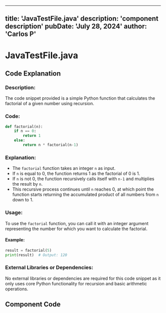 ---
  title: 'JavaTestFile.java'
  description: 'component description'
  pubDate: 'July 28, 2024'
  author: 'Carlos P'
  ---
  
  
  
  # JavaTestFile.java
  ## Code Explanation

### Description:
The code snippet provided is a simple Python function that calculates the factorial of a given number using recursion.

### Code:
```python
def factorial(n):
    if n == 0:
        return 1
    else:
        return n * factorial(n-1)
```

### Explanation:
- The `factorial` function takes an integer `n` as input.
- If `n` is equal to 0, the function returns 1 as the factorial of 0 is 1.
- If `n` is not 0, the function recursively calls itself with `n-1` and multiplies the result by `n`.
- This recursive process continues until `n` reaches 0, at which point the function starts returning the accumulated product of all numbers from `n` down to 1.

### Usage:
To use the `factorial` function, you can call it with an integer argument representing the number for which you want to calculate the factorial.

#### Example:
```python
result = factorial(5)
print(result)  # Output: 120
```

### External Libraries or Dependencies:
No external libraries or dependencies are required for this code snippet as it only uses core Python functionality for recursion and basic arithmetic operations.
  
  ## Component Code
  ```jsx
  
  ```
  